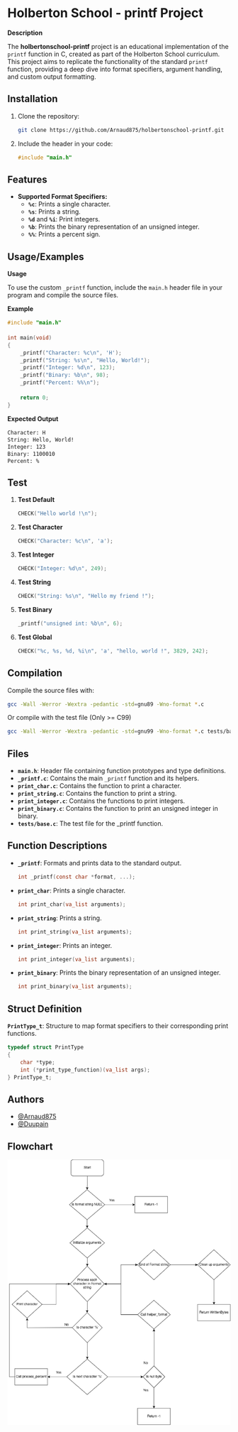# Holberton School - printf Project

**Description**

The **holbertonschool-printf** project is an educational implementation of the `printf` function in C, created as part of the Holberton School curriculum. This project aims to replicate the functionality of the standard `printf` function, providing a deep dive into format specifiers, argument handling, and custom output formatting.

## Installation

1. Clone the repository:

    ```sh
    git clone https://github.com/Arnaud875/holbertonschool-printf.git
    ```

2. Include the header in your code:

    ```c
    #include "main.h"
    ```

## Features

- **Supported Format Specifiers:**
  - **`%c`**: Prints a single character.
  - **`%s`**: Prints a string.
  - **`%d`** and **`%i`**: Print integers.
  - **`%b`**: Prints the binary representation of an unsigned integer.
  - **`%%`**: Prints a percent sign.

## Usage/Examples

**Usage**

To use the custom `_printf` function, include the `main.h` header file in your program and compile the source files.

**Example**

```c
#include "main.h"

int main(void)
{
    _printf("Character: %c\n", 'H');
    _printf("String: %s\n", "Hello, World!");
    _printf("Integer: %d\n", 123);
    _printf("Binary: %b\n", 98);
    _printf("Percent: %%\n");

    return 0;
}
```

**Expected Output**

```
Character: H
String: Hello, World!
Integer: 123
Binary: 1100010
Percent: %
```

## Test

1. **Test Default**

    ```c
    CHECK("Hello world !\n");
    ```

2. **Test Character**

    ```c
    CHECK("Character: %c\n", 'a');
    ```

3. **Test Integer**

    ```c
    CHECK("Integer: %d\n", 249);
    ```

4. **Test String**

    ```c
    CHECK("String: %s\n", "Hello my friend !");
    ```

5. **Test Binary**

    ```c
    _printf("unsigned int: %b\n", 6);
    ```

6. **Test Global**

    ```c
    CHECK("%c, %s, %d, %i\n", 'a', "hello, world !", 3829, 242);
    ```

## Compilation

Compile the source files with:

```sh
gcc -Wall -Werror -Wextra -pedantic -std=gnu89 -Wno-format *.c
```

Or compile with the test file (Only >= C99)

```sh
gcc -Wall -Werror -Wextra -pedantic -std=gnu99 -Wno-format *.c tests/base.c
```

## Files

- **`main.h`**: Header file containing function prototypes and type definitions.
- **`_printf.c`**: Contains the main `_printf` function and its helpers.
- **`print_char.c`**: Contains the function to print a character.
- **`print_string.c`**: Contains the function to print a string.
- **`print_integer.c`**: Contains the functions to print integers.
- **`print_binary.c`**: Contains the function to print an unsigned integer in binary.
- **`tests/base.c`**: The test file for the _printf function.

## Function Descriptions

- **`_printf`**: Formats and prints data to the standard output.

    ```c
    int _printf(const char *format, ...);
    ```

- **`print_char`**: Prints a single character.

    ```c
    int print_char(va_list arguments);
    ```

- **`print_string`**: Prints a string.

    ```c
    int print_string(va_list arguments);
    ```

- **`print_integer`**: Prints an integer.

    ```c
    int print_integer(va_list arguments);
    ```

- **`print_binary`**: Prints the binary representation of an unsigned integer.

    ```c
    int print_binary(va_list arguments);
    ```

## Struct Definition

**`PrintType_t`**: Structure to map format specifiers to their corresponding print functions.

```c
typedef struct PrintType
{
    char *type;
    int (*print_type_function)(va_list args);
} PrintType_t;
```

## Authors

- [@Arnaud875](https://www.github.com/Arnaud875)
- [@Duupain](https://www.github.com/Duupain)

## Flowchart

![Flowchart](https://github.com/Arnaud875/holbertonschool-printf/blob/main/flowchart.png?raw=true)